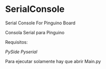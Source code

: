 # SerialConsole
Serial Console For Pinguino Board

Consola Serial para Pinguino

Requisitos:

*PySide*
*Pyserial*

Para ejecutar solamente hay que abrir Main.py